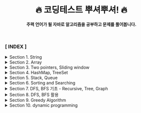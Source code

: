 <div align="center">

<h1>🔥 코딩테스트 뿌셔뿌셔! 🔥 </h1>

<b>주력 언어가 될 자바로 알고리즘을 공부하고 문제를 풀어봅니다.</b>

</div>

<br>

### **[ INDEX ]**

<details>
<summary>Section 1. String</summary>

1. [문자 찾기](src/com/algorithm/section1/section1_01)
2. [대소문자 변환](src/com/algorithm/section1/section1_02)
3. [문장 속 단어 (indexOf(), substring())](src/com/algorithm/section1/section1_03)
4. [단어 뒤집기 (StringBuilder 이용법 또는 직접뒤집기)](src/com/algorithm/section1/section1_04)
5. [특정 문자 뒤집기 (toCharArray())](src/com/algorithm/section1/section1_05)
6. [중복문자제거](src/com/algorithm/section1/section1_06)
7. [회문문자열](src/com/algorithm/section1/section1_07)
8. [유효한 팰린드롬 (replaceAll 정규식이용)](src/com/algorithm/section1/section1_08)
9. [숫자만 추출](src/com/algorithm/section1/section1_09)
10. [가장 짧은 문자거리](src/com/algorithm/section1/section1_10)
11. [문자열 압축](src/com/algorithm/section1/section1_11)
12. [암호 (replace(), parseInt(string, 2))](src/com/algorithm/section1/section1_12)

</details>

<details>
<summary>Section 2. Array</summary>

1. [큰 수 출력하기](src/com/algorithm/section2/section2_01)
2. [보이는 학생](src/com/algorithm/section2/section2_02)
3. [가위바위보](src/com/algorithm/section2/section2_03)
4. [피보나치 수열](src/com/algorithm/section2/section2_04)
5. [소수 (에라토스테네스 체)](src/com/algorithm/section2/section2_05)
6. [뒤집은 소수](src/com/algorithm/section2/section2_06)
7. [점수계산](src/com/algorithm/section2/section2_07)
8. [등수구하기](src/com/algorithm/section2/section2_08)
9. [격자판 최대합](src/com/algorithm/section2/section2_09)
10. [봉우리](src/com/algorithm/section2/section2_10)
11. [임시반장 정하기](src/com/algorithm/section2/section2_11)
12. [멘토링](src/com/algorithm/section2/section2_12)
</details>

<details>
<summary>Section 3. Two pointers, Sliding window</summary>

1. [두 배열 합치기 (two pointers algorithm)](src/com/algorithm/section3/section3_01)
2. [공통원소 구하기(two pointers algorithm)](src/com/algorithm/section3/section3_02)
3. [최대 매출 (Sliding window)](src/com/algorithm/section3/section3_03)
4. [연속부분 수열 (복합적 문제)](src/com/algorithm/section3/section3_04)
5. [연속된 자연수의 합 (two pointers)](src/com/algorithm/section3/section3_05)
6. [연속된 자연수의 합 (수학)](src/com/algorithm/section3/section3_06)
7. [최대 길이 연속부분 수열 (복합적 문제)](src/com/algorithm/section3/section3_07)
</details>

<details>
<summary>Section 4. HashMap, TreeSet</summary>

1. [학급 회장 (HashMap)](src/com/algorithm/section4/section4_01)
2. [아나그램 (HashMap)](src/com/algorithm/section4/section4_02)
3. [매출액의 종류 (Hash, sliding window)](src/com/algorithm/section4/section4_03)
4. [모든 아나그램 찾기 (Hash, sliding window : 시간복잡도 O(n))](src/com/algorithm/section4/section4_04)
5. [K번째 큰 수](src/com/algorithm/section4/section4_05)
</details>

<details>
<summary>Section 5. Stack, Queue</summary>

1. [올바른 괄호](src/com/algorithm/section5/section5_01)
2. [괄호 문자 제거](src/com/algorithm/section5/section5_02)
3. [크레인 인형뽑기(카카오)](src/com/algorithm/section5/section5_03)
4. [후위식 연산(postfix)](src/com/algorithm/section5/section5_04)
5. [쇠막대기](src/com/algorithm/section5/section5_05)
6. [공주 구하기](src/com/algorithm/section5/section5_06)
7. [교육과정 설계](src/com/algorithm/section5/section5_07)
8. [응급실](src/com/algorithm/section5/section5_08)
</details>

<details>
<summary>Section 6. Sorting and Searching</summary>

1. [선택정렬](src/com/algorithm/section6/section6_01)
2. [버블정렬](src/com/algorithm/section6/section6_02)
3. [삽입정렬](src/com/algorithm/section6/section6_03)
4. [LRU (캐시, 카카오 변형)](src/com/algorithm/section6/section6_04)
5. [중복확인](src/com/algorithm/section6/section6_05)
6. [장난꾸러기](src/com/algorithm/section6/section6_06)
7. [좌표 정렬 (compareTo)](src/com/algorithm/section6/section6_07)
8. [이분검색](src/com/algorithm/section6/section6_08)
9. [뮤직비디오 (결정알고리즘)](src/com/algorithm/section6/section6_09)
10. [마구간 정하기(결정알고리즘)](src/com/algorithm/section6/section6_10)
</details>

<details>
<summary>Section 7. DFS, BFS 기초 - Recursive, Tree, Graph</summary>

1. [재귀함수 (스택프레임)](src/com/algorithm/section7/section7_01)
2. [이진수 출력 (재귀)](src/com/algorithm/section7/section7_02)
3. [팩토리얼](src/com/algorithm/section7/section7_03)
4. [피보나치 재귀 (메모이제이션)](src/com/algorithm/section7/section7_04)
5. [이진트리순회 (DFS : Depth-First Search)](src/com/algorithm/section7/section7_05)
6. [부분집합 구하기 (DFS)](src/com/algorithm/section7/section7_06)
7. [이진트리 레벨탐색 (BFS : Breadth-First Search)](src/com/algorithm/section7/section7_07)
8. [송아지 찾기1 (BFS)](src/com/algorithm/section7/section7_08)
9. [Tree 말단노드까지의 가장 짧은 경로 (DFS)](src/com/algorithm/section7/section7_09)
10. [Tree 말단노드까지의 가장 짧은 경로 (BFS)](src/com/algorithm/section7/section7_10)
11. [경로탐색 (DFS)](src/com/algorithm/section7/section7_11)
12. [경로탐색 (인접리스트, ArrayList)](src/com/algorithm/section7/section7_12)
13. 그래프 최단거리 (BFS)
</details>

<details>
<summary>Section 8. DFS, BFS 활용</summary>

1. 합이 같은 부분집합
2. 바둑이 승차
3. 최대점수 구하기
4. 중복순열
5. 동전교환
6. 순열 구하기
7. 조합수 (메모이제이션)
8. 수열 추측하기
9. 조합 구하기
10. 미로탐색 (DFS)
11. 미로의 최단거리 통로 (BFS)
12. 토마토 (BFS)
13. 섬나라 아일랜드 (DFS)
14. 섬나라 아일랜드 (BFS)
15. 피자배달거리 (DFS)
</details>

<details>
<summary>Section 9. Greedy Algorithm</summary>

1. 씨름선수
2. 회의실 배정
3. 결혼식
4. 최대수입스케쥴 (PriorityQueue)
5. 다익스트라 알고리즘
6. 친구인가 (Uion & Find)
7. 원더랜드 (크루스칼 : Uion & Find)
8. 원더랜드 (프림 : PriorityQueue)
</details>

<details>
<summary>Section 10. dynamic programming</summary>

1. 계단오르기
2. 돌다리 건너기
3. 최대부분증가수열 (LIS)
4. 가장 높은 탑 쌓기 (LIS 응용)
5. 동전교환 (냅색 알고리즘)
6. 최대점수 구하기 (냅색 알고리즘)
7. 풀어보면 좋은 문제 목록
</details>



